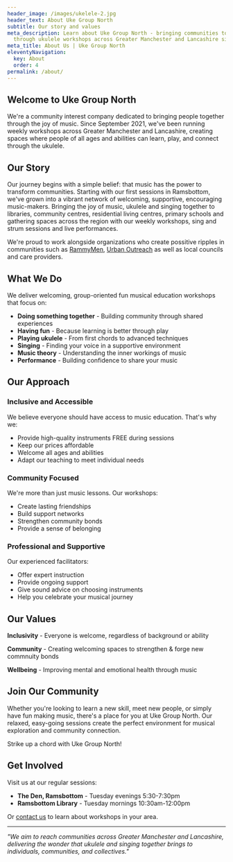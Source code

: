 ```yaml
---
header_image: /images/ukelele-2.jpg
header_text: About Uke Group North
subtitle: Our story and values
meta_description: Learn about Uke Group North - bringing communities together
  through ukulele workshops across Greater Manchester and Lancashire since 2021.
meta_title: About Us | Uke Group North
eleventyNavigation:
  key: About
  order: 4
permalink: /about/
---
```

## Welcome to Uke Group North

We're a community interest company dedicated to bringing people together through the joy of music. Since September 2021, we've been running weekly workshops across Greater Manchester and Lancashire, creating spaces where people of all ages and abilities can learn, play, and connect through the ukulele.

## Our Story

Our journey begins with a simple belief: that music has the power to transform communities. Starting with our first sessions in Ramsbottom, we've grown into a vibrant network of welcoming, supportive, encouraging music-makers. Bringing the joy of music, ukulele and singing together to libraries, community centres, residential living centres, primary schools and gathering spaces across the region with our weekly workshops, sing and strum sessions and live performances.

We're proud to work alongside organizations who create possitive ripples in communities such as [RammyMen](https://rammymen.org), [Urban Outreach](https://urbanoutreach.co.uk) as well as local councils and care providers. 

## What We Do

We deliver welcoming, group-oriented fun musical education workshops that focus on:

- **Doing something together** - Building community through shared experiences
- **Having fun** - Because learning is better through play
- **Playing ukulele** - From first chords to advanced techniques
- **Singing** - Finding your voice in a supportive environment
- **Music theory** - Understanding the inner workings of music
- **Performance** - Building confidence to share your music

## Our Approach

### Inclusive and Accessible
We believe everyone should have access to music education. That's why we:
- Provide high-quality instruments FREE during sessions
- Keep our prices affordable
- Welcome all ages and abilities
- Adapt our teaching to meet individual needs

### Community Focused
We're more than just music lessons. Our workshops:
- Create lasting friendships
- Build support networks
- Strengthen community bonds
- Provide a sense of belonging

### Professional and Supportive
Our experienced facilitators:
- Offer expert instruction
- Provide ongoing support
- Give sound advice on choosing instruments
- Help you celebrate your musical journey

## Our Values

**Inclusivity** - Everyone is welcome, regardless of background or ability

**Community** - Creating welcoming spaces to strengthen & forge new commnuity bonds

**Wellbeing** - Improving mental and emotional health through music

## Join Our Community

Whether you're looking to learn a new skill, meet new people, or simply have fun making music, there's a place for you at Uke Group North. Our relaxed, easy-going sessions create the perfect environment for musical exploration and community connection.

Strike up a chord with Uke Group North!

## Get Involved

Visit us at our regular sessions:
- **The Den, Ramsbottom** - Tuesday evenings 5:30-7:30pm
- **Ramsbottom Library** - Tuesday mornings 10:30am-12:00pm

Or [contact us](/contact) to learn about workshops in your area.

---

*"We aim to reach communities across Greater Manchester and Lancashire, delivering the wonder that ukulele and singing together brings to individuals, communities, and collectives."*